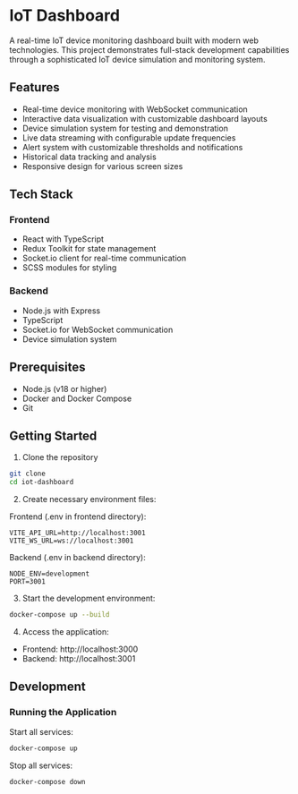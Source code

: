 # IoT Dashboard

A real-time IoT device monitoring dashboard built with modern web technologies. This project demonstrates full-stack development capabilities through a sophisticated IoT device simulation and monitoring system.

## Features

- Real-time device monitoring with WebSocket communication
- Interactive data visualization with customizable dashboard layouts
- Device simulation system for testing and demonstration
- Live data streaming with configurable update frequencies
- Alert system with customizable thresholds and notifications
- Historical data tracking and analysis
- Responsive design for various screen sizes

## Tech Stack

### Frontend
- React with TypeScript
- Redux Toolkit for state management
- Socket.io client for real-time communication
- SCSS modules for styling

### Backend
- Node.js with Express
- TypeScript
- Socket.io for WebSocket communication
- Device simulation system

## Prerequisites

- Node.js (v18 or higher)
- Docker and Docker Compose
- Git

## Getting Started

1. Clone the repository
```bash
git clone 
cd iot-dashboard
```

2. Create necessary environment files:

Frontend (.env in frontend directory):
```env
VITE_API_URL=http://localhost:3001
VITE_WS_URL=ws://localhost:3001
```

Backend (.env in backend directory):
```env
NODE_ENV=development
PORT=3001
```

3. Start the development environment:
```bash
docker-compose up --build
```

4. Access the application:
- Frontend: http://localhost:3000
- Backend: http://localhost:3001


## Development

### Running the Application

Start all services:
```bash
docker-compose up
```

Stop all services:
```bash
docker-compose down
```